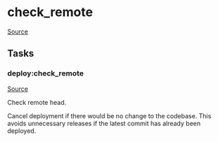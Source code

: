 <!-- DO NOT EDIT THIS FILE! -->
<!-- Instead edit recipe/deploy/check_remote.php -->
<!-- Then run bin/docgen -->

# check_remote

[Source](/recipe/deploy/check_remote.php)





## Tasks

### deploy:check_remote
[Source](https://github.com/deployphp/deployer/blob/master/recipe/deploy/check_remote.php#L10)

Check remote head.

Cancel deployment if there would be no change to the codebase.
This avoids unnecessary releases if the latest commit has already been deployed.


